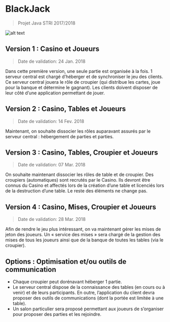 # BlackJack
> Projet Java STRI 2017/2018

![alt text](http://black-jack-en-ligne.net/wp-content/uploads/2016/10/blackjack-histoire.jpg)

## Version 1 : Casino et Joueurs

> Date de validation: 24 Jan. 2018

Dans cette première version, une seule partie est organisée à la fois. 1 serveur central est chargé d’héberger et de synchroniser le jeu des clients. Ce serveur central jouera le rôle de croupier (qui distribue les cartes, joue pour la banque et détermine le gagnant). Les clients doivent disposer de leur côté d’une application permettant de jouer.



## Version 2 : Casino, Tables et Joueurs

> Date de validation: 14 Fev. 2018

Maintenant, on souhaite dissocier les rôles auparavant assurés par le serveur central :
hébergement de parties et parties.



## Version 3 : Casino, Tables, Croupier et Joueurs

> Date de validation: 07 Mar. 2018

On souhaite maintenant dissocier les rôles de table et de croupier. Des croupiers (automatiques) sont recrutés par le Casino. Ils devront être connus du Casino et affectés lors de la création d’une table et licenciés lors de la destruction d’une table. Le reste des éléments ne change pas.



## Version 4 : Casino, Mises, Croupier et Joueurs

> Date de validation: 28 Mar. 2018

Afin de rendre le jeu plus intéressant, on va maintenant gérer les mises de jeton des joueurs. Un « service des mises » sera chargé de la gestion des mises de tous les joueurs ainsi que de la banque de toutes les tables (via le croupier).



## Options : Optimisation et/ou outils de communication
- Chaque croupier peut dorénavant héberger 1 partie. 
- Le serveur central dispose de la connaissance des tables (en cours ou à venir) et de leurs participants. En outre, l’application du client devra proposer des outils de communications (dont la portée est limitée à une table). 
- Un salon particulier sera proposé permettant aux joueurs de s’organiser pour proposer des parties et les rejoindre.
